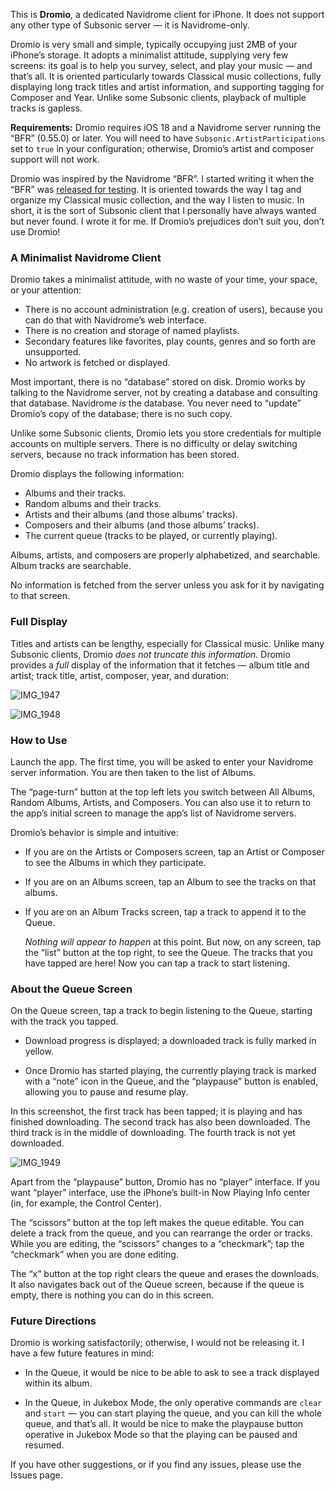 This is **Dromio**, a dedicated Navidrome client for iPhone. It does not support any other type of Subsonic server — it is Navidrome-only.

Dromio is very small and simple, typically occupying just 2MB of your iPhone’s storage. It adopts a minimalist attitude, supplying very few screens: its goal is to help you survey, select, and play your music — and that’s all. It is oriented particularly towards Classical music collections, fully displaying long track titles and artist information, and supporting tagging for Composer and Year. Unlike some Subsonic clients, playback of multiple tracks is gapless.

**Requirements:** Dromio requires iOS 18 and a Navidrome server running  the “BFR” (0.55.0) or later. You will need to have `Subsonic.ArtistParticipations` set to `true` in your configuration; otherwise, Dromio’s artist and composer support will not work.

Dromio was inspired by the Navidrome “BFR”. I started writing it when the “BFR” was [released for testing](https://github.com/navidrome/navidrome/discussions/3676). It is oriented towards the way I tag and organize my Classical music collection, and the way I listen to music. In short, it is the sort of Subsonic client that I personally have always wanted but never found. I wrote it for me. If Dromio’s prejudices don’t suit you, don’t use Dromio!

### A Minimalist Navidrome Client

Dromio takes a minimalist attitude, with no waste of your time, your space, or your attention:

- There is no account administration (e.g. creation of users), because you can do that with Navidrome’s web interface.
- There is no creation and storage of named playlists.
- Secondary features like favorites, play counts, genres and so forth are unsupported. 
- No artwork is fetched or displayed.

Most important, there is no “database” stored on disk. Dromio works by talking to the Navidrome server, not by creating a database and consulting that database. Navidrome _is_ the database. You never need to “update” Dromio’s copy of the database; there is no such copy.

Unlike some Subsonic clients, Dromio lets you store credentials for multiple accounts on multiple servers. There is no difficulty or delay switching servers, because no track information has been stored.

Dromio displays the following information:

* Albums and their tracks.
* Random albums and their tracks.
* Artists and their albums (and those albums’ tracks).
* Composers and their albums (and those albums’ tracks).
* The current queue (tracks to be played, or currently playing).

Albums, artists, and composers are properly alphabetized, and searchable. Album tracks are searchable.

No information is fetched from the server unless you ask for it by navigating to that screen.

### Full Display

Titles and artists can be lengthy, especially for Classical music. Unlike many Subsonic clients, Dromio _does not truncate this information._ Dromio provides a _full_ display of the information that it fetches — album title and artist; track title, artist, composer, year, and duration:

![IMG_1947](https://github.com/user-attachments/assets/5e6d48ad-7e57-4803-b385-8777e88aa649)

![IMG_1948](https://github.com/user-attachments/assets/d5faf534-9345-47f3-8162-b58b4cce549d)

### How to Use

Launch the app. The first time, you will be asked to enter your Navidrome server information. You are then taken to the list of Albums.

The “page-turn” button at the top left lets you switch between All Albums, Random Albums, Artists, and Composers. You can also use it to return to the app’s initial screen to manage the app’s list of Navidrome servers.

Dromio’s behavior is simple and intuitive:

* If you are on the Artists or Composers screen, tap an Artist or Composer to see the Albums in which they participate.

* If you are on an Albums screen, tap an Album to see the tracks on that albums.

* If you are on an Album Tracks screen, tap a track to append it to the Queue.

   _Nothing will appear to happen_ at this point. But now, on any screen, tap the “list” button at the top right, to see the Queue. The tracks that you have tapped are here! Now you can tap a track to start listening.

### About the Queue Screen

On the Queue screen, tap a track to begin listening to the Queue, starting with the track you tapped. 

* Download progress is displayed; a downloaded track is fully marked in yellow.

* Once Dromio has started playing, the currently playing track is marked with a “note” icon in the Queue, and the “playpause” button is enabled, allowing you to pause and resume play. 

In this screenshot, the first track has been tapped; it is playing and has finished downloading. The second track has also been downloaded. The third track is in the middle of downloading. The fourth track is not yet downloaded.

![IMG_1949](https://github.com/user-attachments/assets/348e11f2-160a-4bad-92e2-58fdfb122044)

Apart from the “playpause” button, Dromio has no “player” interface. If you want “player” interface, use the iPhone’s built-in Now Playing Info center (in, for example, the Control Center).

The “scissors” button at the top left makes the queue editable. You can delete a track from the queue, and you can rearrange the order or tracks. While you are editing, the “scissors” changes to a “checkmark”; tap the “checkmark” when you are done editing.

The “x” button at the top right clears the queue and erases the downloads. It also navigates back out of the Queue screen, because if the queue is empty, there is nothing you can do in this screen.

### Future Directions

Dromio is working satisfactorily; otherwise, I would not be releasing it. I have a few future features in mind:

* In the Queue, it would be nice to be able to ask to see a track displayed within its album.

* In the Queue, in Jukebox Mode, the only operative commands are `clear` and `start` — you can start playing the queue, and you can kill the whole queue, and that’s all. It would be nice to make the playpause button operative in Jukebox Mode so that the playing can be paused and resumed.

If you have other suggestions, or if you find any issues, please use the Issues page.
